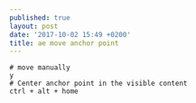```yaml
---
published: true
layout: post
date: '2017-10-02 15:49 +0200'
title: ae move anchor point
---
```

    # move manually
    y
    # Center anchor point in the visible content
    ctrl + alt + home
